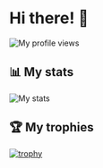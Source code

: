 # Hi there! 👋

![My profile views](https://komarev.com/ghpvc/?username=Tiger-The-Cat)


## 📊 My stats
![My stats](https://github-readme-stats.vercel.app/api?username=tiger-the-cat&show_icons=true&theme=dark)

## 🏆 My trophies
[![trophy](https://github-profile-trophy.vercel.app/?username=Tiger-The-Cat)](https://github.com/ryo-ma/github-profile-trophy)


<!--
**Tiger-The-Cat/Tiger-The-Cat** is a ✨ _special_ ✨ repository because its `README.md` (this file) appears on your GitHub profile.

Here are some ideas to get you started:

- 🔭 I’m currently working on ...
- 🌱 I’m currently learning ...
- 👯 I’m looking to collaborate on ...
- 🤔 I’m looking for help with ...
- 💬 Ask me about ...
- 📫 How to reach me: ...
- 😄 Pronouns: ...
- ⚡ Fun fact: ...
-->

